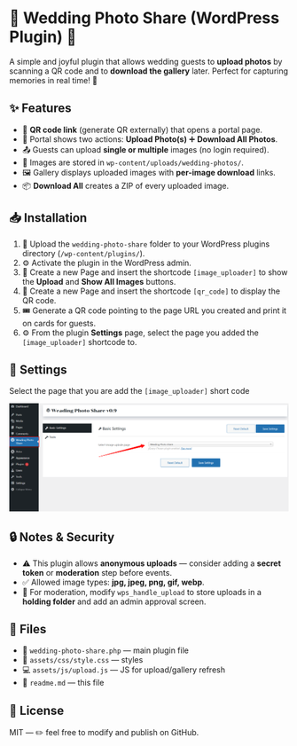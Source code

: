 # 💍 Wedding Photo Share (WordPress Plugin) 📸  

A simple and joyful plugin that allows wedding guests to **upload photos** by scanning a QR code and to **download the gallery** later. Perfect for capturing memories in real time! 🎉  

## ✨ Features  
- 📱 **QR code link** (generate QR externally) that opens a portal page.  
- 🎯 Portal shows two actions: **Upload Photo(s)** ➕ **Download All Photos**.  
- 📤 Guests can upload **single or multiple** images (no login required).  
- 📂 Images are stored in `wp-content/uploads/wedding-photos/`.  
- 🖼️ Gallery displays uploaded images with **per-image download** links.  
- 📦 **Download All** creates a ZIP of every uploaded image.  

## 📥 Installation  
1. 📁 Upload the `wedding-photo-share` folder to your WordPress plugins directory (`/wp-content/plugins/`).  
2. ⚙️ Activate the plugin in the WordPress admin.  
3. 📝 Create a new Page and insert the shortcode `[image_uploader]` to show the **Upload** and **Show All Images** buttons.  
4. 📝 Create a new Page and insert the shortcode `[qr_code]` to display the QR code.  
5. 🎟️ Generate a QR code pointing to the page URL you created and print it on cards for guests.  
6. ⚙️ From the plugin **Settings** page, select the page you added the `[image_uploader]` shortcode to.  

## 📸 Settings   

Select the page that you are add the `[image_uploader]` short code

![Upload Portal Screenshot](assets/img/Weading-settings.png "Wedding Photo Upload & downlode page")

## 🔒 Notes & Security  
- ⚠️ This plugin allows **anonymous uploads** — consider adding a **secret token** or **moderation** step before events.  
- ✅ Allowed image types: **jpg, jpeg, png, gif, webp**.  
- 👀 For moderation, modify `wps_handle_upload` to store uploads in a **holding folder** and add an admin approval screen.  

## 📂 Files  
- 📜 `wedding-photo-share.php` — main plugin file  
- 🎨 `assets/css/style.css` — styles  
- 💻 `assets/js/upload.js` — JS for upload/gallery refresh  
- 📖 `readme.md` — this file  

## 📜 License  
MIT — ✏️ feel free to modify and publish on GitHub.  
